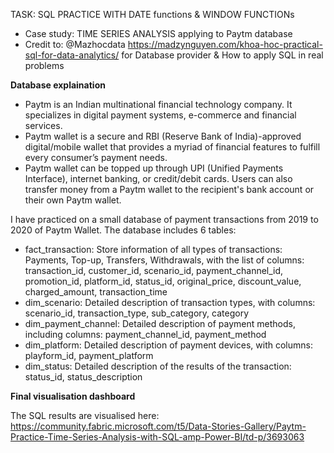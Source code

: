TASK: SQL PRACTICE WITH DATE functions & WINDOW FUNCTIONs 

- Case study: TIME SERIES ANALYSIS applying to Paytm database
- Credit to: @Mazhocdata https://madzynguyen.com/khoa-hoc-practical-sql-for-data-analytics/ for Database provider & How to apply SQL in real problems

  
**Database explaination**

- Paytm is an Indian multinational financial technology company. It specializes in digital payment systems, e-commerce and financial services.
- Paytm wallet is a secure and RBI (Reserve Bank of India)-approved digital/mobile wallet that provides a myriad of financial features to fulfill every consumer’s payment needs.
- Paytm wallet can be topped up through UPI (Unified Payments Interface), internet banking, or credit/debit cards. Users can also transfer money from a Paytm wallet to the recipient's bank account or their own Paytm wallet.

I have practiced on a small database of payment transactions from 2019 to 2020 of Paytm Wallet. The database includes 6 tables: 
+ fact_transaction: Store information of all types of transactions: Payments, Top-up, Transfers, Withdrawals, with the list of columns: transaction_id, customer_id, scenario_id, payment_channel_id, promotion_id, platform_id, status_id, original_price, discount_value, charged_amount, transaction_time
+ dim_scenario: Detailed description of transaction types, with columns: scenario_id, transaction_type, sub_category, category
+ dim_payment_channel: Detailed description of payment methods, including columns: payment_channel_id, payment_method
+ dim_platform: Detailed description of payment devices, with columns: playform_id, payment_platform
+	dim_status: Detailed description of the results of the transaction: status_id, status_description

**Final visualisation dashboard**

The SQL results are visualised here: https://community.fabric.microsoft.com/t5/Data-Stories-Gallery/Paytm-Practice-Time-Series-Analysis-with-SQL-amp-Power-BI/td-p/3693063


